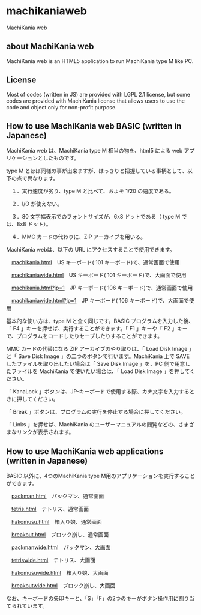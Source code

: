 # machikaniaweb
MachiKania web

## about MachiKania web
MachiKania web is an HTML5 application to run MachiKania type M like PC.

## License
Most of codes (written in JS) are provided with LGPL 2.1 license, but some codes are provided with MachiKania license that allows users to use the code and object only for non-profit purpose.

## How to use MachiKania web BASIC (written in Japanese)

MachiKania web は、MachiKania type M 相当の物を、html5 による web アプリケーションとしたものです。

type M とほぼ同様の事が出来ますが、はっきりと把握している事柄として、以下の点で異なります。

　１．実行速度が劣り、type M と比べて、およそ 1/20 の速度である。

　２．I/O が使えない。

　３．80 文字幅表示でのフォントサイズが、6x8 ドットである（ type M では、8x8 ドット）。

　４．MMC カードの代わりに、ZIP アーカイブを用いる。

MachiKania webは、以下の URL にアクセスすることで使用できます。

　[machikania.html](https://kmorimatsu.github.io/machikania/machikania.html)　US キーボード( 101 キーボード)で、通常画面で使用

　[machikaniawide.html](https://kmorimatsu.github.io/machikania/machikaniawide.html)　US キーボード( 101 キーボード)で、大画面で使用

　[machikania.html?jp=1](https://kmorimatsu.github.io/machikania/machikania.html?jp=1)　JP キーボード( 106 キーボード)で、通常画面で使用

　[machikaniawide.html?jp=1](https://kmorimatsu.github.io/machikania/machikaniawide.html?jp=1)　JP キーボード( 106 キーボード)で、大画面で使用

基本的な使い方は、type M と全く同じです。BASIC プログラムを入力した後、「 F4 」キーを押せば、実行することができます。「 F1 」キーや「 F2 」キーで、プログラムをロードしたりセーブしたりすることができます。

MMC カードの代替になる ZIP アーカイブのやり取りは、「 Load Disk Image 」と「 Save Disk Image 」の二つのボタンで行います。MachiKania 上で SAVE したファイルを取り出したい場合は「 Save Disk Image 」を、PC 側で用意したファイルを MachiKania で使いたい場合は、「 Load Disk Image 」を押してください。

「 KanaLock 」ボタンは、JP-キーボードで使用する際、カナ文字を入力するときに押してください。

「 Break 」ボタンは、プログラムの実行を停止する場合に押してください。

「 Links 」を押せば、MachiKania のユーザーマニュアルの閲覧などの、さまざまなリンクが表示されます。

## How to use MachiKania web applications (written in Japanese)

BASIC 以外に、4つのMachiKania type M用のアプリケーションを実行することができます。

　[packman.html](https://kmorimatsu.github.io/machikania/packman.html)　パックマン、通常画面

　[tetris.html](https://kmorimatsu.github.io/machikania/tetris.html)　テトリス、通常画面

　[hakomusu.html](https://kmorimatsu.github.io/machikania/hakomusu.html)　箱入り娘、通常画面

　[breakout.html](https://kmorimatsu.github.io/machikania/breakout.html)　ブロック崩し、通常画面

　[packmanwide.html](https://kmorimatsu.github.io/machikania/packmanwide.html)　パックマン、大画面

　[tetriswide.html](https://kmorimatsu.github.io/machikania/tetriswide.html)　テトリス、大画面

　[hakomusuwide.html](https://kmorimatsu.github.io/machikania/hakomusuwide.html)　箱入り娘、大画面

　[breakoutwide.html](https://kmorimatsu.github.io/machikania/breakoutwide.html)　ブロック崩し、大画面

なお、キーボードの矢印キーと、「S」「F」の2つのキーがボタン操作用に割り当てられています。